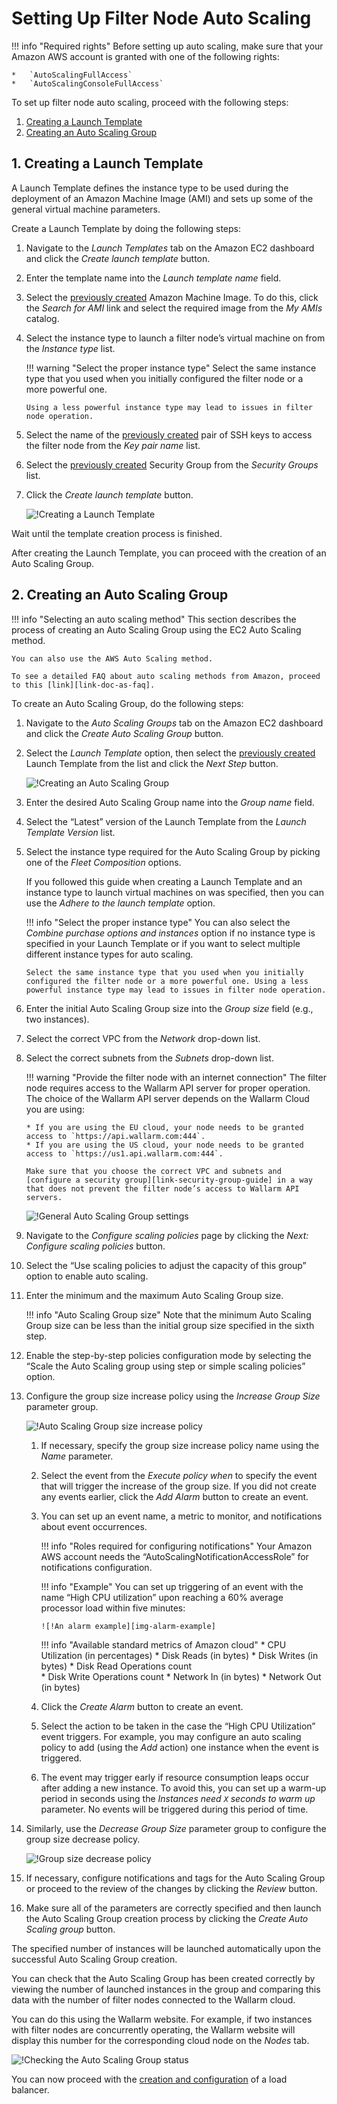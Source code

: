 [link-doc-ami-creation]:        create-image.md
[link-doc-lb-guide]:            load-balancing-guide.md

[link-ssh-keys-guide]:          ../../installation-ami-en.md#2-create-a-pair-of-ssh-keys
[link-security-group-guide]:    ../../installation-ami-en.md#3-create-a-security-group

[link-doc-as-faq]:              https://aws.amazon.com/autoscaling/faqs/

[img-create-lt-wizard]:         ../../../images/installation-ami/auto-scaling/common/autoscaling-group-guide/create-launch-template.png
[img-create-asg-wizard]:        ../../../images/installation-ami/auto-scaling/common/autoscaling-group-guide/create-asg-with-template.png
[img-asg-wizard-1]:             ../../../images/installation-ami/auto-scaling/common/autoscaling-group-guide/asg-wizard-1.png
[img-asg-increase-policy]:      ../../../images/installation-ami/auto-scaling/common/autoscaling-group-guide/group-size-increase.png
[img-asg-decrease-policy]:      ../../../images/installation-ami/auto-scaling/common/autoscaling-group-guide/group-size-decrease.png
[img-alarm-example]:            ../../../images/installation-ami/auto-scaling/common/autoscaling-group-guide/alarm-example.png
[img-check-asg-in-cloud]:       ../../../images/cloud-node-status.png

[anchor-lt]:    #1-creating-a-launch-template
[anchor-asg]:   #2-creating-an-auto-scaling-group

#   Setting Up Filter Node Auto Scaling

!!! info "Required rights"
    Before setting up auto scaling, make sure that your Amazon AWS account is granted with one of the following rights:
    
    *   `AutoScalingFullAccess`
    *   `AutoScalingConsoleFullAccess`

To set up filter node auto scaling, proceed with the following steps:
1.  [Creating a Launch Template][anchor-lt]
2.  [Creating an Auto Scaling Group][anchor-asg]

##  1.  Creating a Launch Template

A Launch Template defines the instance type to be used during the deployment of an Amazon Machine Image (AMI) and sets up some of the general virtual machine parameters.

Create a Launch Template by doing the following steps:
1.  Navigate to the *Launch Templates* tab on the Amazon EC2 dashboard and click the *Create launch template* button.

2.  Enter the template name into the *Launch template name* field.

3.  Select the [previously created][link-doc-ami-creation] Amazon Machine Image. To do this, click the *Search for AMI* link and select the required image from the *My AMIs* catalog.

4.  Select the instance type to launch a filter node’s virtual machine on from the *Instance type* list.

    !!! warning "Select the proper instance type"
        Select the same instance type that you used when you initially configured the filter node or a more powerful one.
        
        Using a less powerful instance type may lead to issues in filter node operation. 

5.  Select the name of the [previously created][link-ssh-keys-guide] pair of SSH keys to access the filter node from the *Key pair name* list.

6.  Select the [previously created][link-security-group-guide] Security Group from the *Security Groups* list.

7.  Click the *Create launch template* button.

    ![!Creating a Launch Template][img-create-lt-wizard]
    
Wait until the template creation process is finished.

After creating the Launch Template, you can proceed with the creation of an Auto Scaling Group.

##  2.  Creating an Auto Scaling Group

!!! info "Selecting an auto scaling method"
    This section describes the process of creating an Auto Scaling Group using the EC2 Auto Scaling method. 

    You can also use the AWS Auto Scaling method. 

    To see a detailed FAQ about auto scaling methods from Amazon, proceed to this [link][link-doc-as-faq].

To create an Auto Scaling Group, do the following steps:
1.  Navigate to the *Auto Scaling Groups* tab on the Amazon EC2 dashboard and click the *Create Auto Scaling Group* button.

2.  Select the *Launch Template* option, then select the [previously created][anchor-lt] Launch Template from the list and click the *Next Step* button. 

    ![!Creating an Auto Scaling Group][img-create-asg-wizard]
    
3.  Enter the desired Auto Scaling Group name into the *Group name* field.

4.  Select the “Latest” version of the Launch Template from the *Launch Template Version* list.

5.  Select the instance type required for the Auto Scaling Group by picking one of the *Fleet Composition* options.

    If you followed this guide when creating a Launch Template and an instance type to launch virtual machines on was specified, then you can use the *Adhere to the launch template* option.
    
    !!! info "Select the proper instance type"
        You can also select the *Combine purchase options and instances* option if no instance type is specified in your Launch Template or if you want to select multiple different instance types for auto scaling.
        
        Select the same instance type that you used when you initially configured the filter node or a more powerful one. Using a less powerful instance type may lead to issues in filter node operation.

6.  Enter the initial Auto Scaling Group size into the *Group size* field (e.g., two instances).

7.  Select the correct VPC from the *Network* drop-down list.

8.  Select the correct subnets from the *Subnets* drop-down list.

    !!! warning "Provide the filter node with an internet connection"
        The filter node requires access to the Wallarm API server for proper operation. The choice of the Wallarm API server depends on the Wallarm Cloud you are using:
        
        * If you are using the EU cloud, your node needs to be granted access to `https://api.wallarm.com:444`.
        * If you are using the US cloud, your node needs to be granted access to `https://us1.api.wallarm.com:444`.
        
        Make sure that you choose the correct VPC and subnets and [configure a security group][link-security-group-guide] in a way that does not prevent the filter node’s access to Wallarm API servers.

    ![!General Auto Scaling Group settings][img-asg-wizard-1]
    
9.  Navigate to the *Configure scaling policies* page by clicking the *Next: Configure scaling policies* button.

10. Select the “Use scaling policies to adjust the capacity of this group” option to enable auto scaling.

11. Enter the minimum and the maximum Auto Scaling Group size.

    !!! info "Auto Scaling Group size"
        Note that the minimum Auto Scaling Group size can be less than the initial group size specified in the sixth step.
    
12. Enable the step-by-step policies configuration mode by selecting the “Scale the Auto Scaling group using step or simple scaling policies” option.

13. Configure the group size increase policy using the *Increase Group Size* parameter group.

    ![!Auto Scaling Group size increase policy][img-asg-increase-policy]
    
    1.  If necessary, specify the group size increase policy name using the *Name* parameter.

    2.  Select the event from the *Execute policy when* to specify the event that will trigger the increase of the group size. If you did not create any events earlier, click the *Add Alarm* button to create an event.

    3.  You can set up an event name, a metric to monitor, and notifications about event occurrences.
    
        !!! info "Roles required for configuring notifications"
            Your Amazon AWS account needs the “AutoScalingNotificationAccessRole” for notifications configuration.
        
        !!! info "Example"
            You can set up triggering of an event with the name “High CPU utilization” upon reaching a 60% average processor load within five minutes:
            
            ![!An alarm example][img-alarm-example]
        
        
        
        !!! info "Available standard metrics of Amazon cloud"
            *   CPU Utilization (in percentages)
            *   Disk Reads (in bytes)
            *   Disk Writes (in bytes)
            *   Disk Read Operations count  
            *   Disk Write Operations count 
            *   Network In (in bytes) 
            *   Network Out (in bytes)

    4.  Click the *Create Alarm* button to create an event.
    
    5.  Select the action to be taken in the case the “High CPU Utilization” event triggers. For example, you may configure an auto scaling policy to add (using the *Add* action) one instance when the event is triggered.
    
    6.  The event may trigger early if resource consumption leaps occur after adding a new instance. To avoid this, you can set up a warm-up period in seconds using the *Instances need `X` seconds to warm up* parameter. No events will be triggered during this period of time.
    
14. Similarly, use the *Decrease Group Size* parameter group to configure the group size decrease policy.

    ![!Group size decrease policy][img-asg-decrease-policy]
    
15. If necessary, configure notifications and tags for the Auto Scaling Group or proceed to the review of the changes by clicking the *Review* button.

16. Make sure all of the parameters are correctly specified and then launch the Auto Scaling Group creation process by clicking the *Create Auto Scaling group* button.

The specified number of instances will be launched automatically upon the successful Auto Scaling Group creation.

You can check that the Auto Scaling Group has been created correctly by viewing the number of launched instances in the group and comparing this data with the number of filter nodes connected to the Wallarm cloud.

You can do this using the Wallarm website. For example, if two instances with filter nodes are concurrently operating, the Wallarm website will display this number for the corresponding cloud node on the *Nodes* tab.

![!Checking the Auto Scaling Group status][img-check-asg-in-cloud]

You can now proceed with the [creation and configuration][link-doc-lb-guide] of a load balancer.
